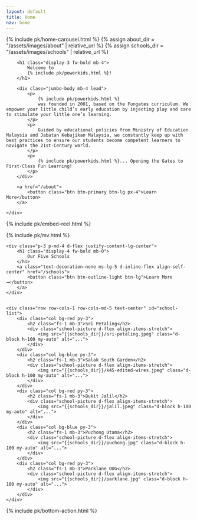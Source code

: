 ```yaml
---
layout: default
title: Home
nav: home
---
```


{% include pk/home-carousel.html %}
{% assign about_dir = "/assets/images/about" | relative_url %}
{% assign schools_dir = "/assets/images/schools" | relative_url %}

<div class="container-md p-md-4">
    <div class="container-fluid col-lg-10 col-xl-9 col-xxl-8 py-4">

        <h1 class="display-3 fw-bold mb-4">
            Welcome to
            {% include pk/powerkids.html %}!
        </h1>

        <div class="jumbo-body mb-4 lead">
            <p>
                {% include pk/powerkids.html %}
                was founded in 2001, based on the Fungates curriculum. We empower your little child’s early education by injecting play and care to stimulate your little one’s learning.
            </p>
            <p>
                Guided by educational policies from Ministry of Education Malaysia and Jabatan Kebajikan Malaysia, we constantly keep up with best practices to ensure our students become competent learners to navigate the 21st-Century world.
            </p>
            <p>
                {% include pk/powerkids.html %}... Opening the Gates to First-Class Fun Learning!
            </p>
        </div>

        <a href="/about">
            <button class="btn btn-primary btn-lg px-4">Learn More</button>
        </a>

    </div>

</div>

{% include pk/embed-reel.html %}

{% include pk/mv.html %}

<div class="container-fluid text-bg-dark">

    <div class="p-3 p-md-4 d-flex justify-content-lg-center">
        <h1 class="display-4 fw-bold mb-0">
            Our Five Schools
        </h1>
        <a class="text-decoration-none ms-lg-5 d-inline-flex align-self-center" href="/schools">
            <button class="btn btn-outline-light btn-lg">Learn More →</button>
        </a>
    </div>


    <div class="row row-cols-1 row-cols-md-5 text-center" id="school-list">
        <div class="col bg-red py-3">
            <h2 class="fs-1 mb-3">Sri Petaling</h2>
            <div class="school-picture d-flex align-items-stretch">
                <img src="{{schools_dir}}/sri-petaling.jpeg" class="d-block h-100 my-auto" alt="...">
            </div>
        </div>
        <div class="col bg-blue py-3">
            <h2 class="fs-1 mb-3">Salak South Garden</h2>
            <div class="school-picture d-flex align-items-stretch">
                <img src="{{schools_dir}}/k45-edited-wires.jpeg" class="d-block h-100 my-auto" alt="...">
            </div>
        </div>
        <div class="col bg-red py-3">
            <h2 class="fs-1 mb-3">Bukit Jalil</h2>
            <div class="school-picture d-flex align-items-stretch">
                <img src="{{schools_dir}}/jalil.jpeg" class="d-block h-100 my-auto" alt="...">
            </div>
        </div>
        <div class="col bg-blue py-3">
            <h2 class="fs-1 mb-3">Puchong Utama</h2>
            <div class="school-picture d-flex align-items-stretch">
                <img src="{{schools_dir}}/puchong.jpg" class="d-block h-100 my-auto" alt="...">
            </div>
        </div>
        <div class="col bg-red py-3">
            <h2 class="fs-1 mb-3">Parklane OUG</h2>
            <div class="school-picture d-flex align-items-stretch">
                <img src="{{schools_dir}}/parklane.jpg" class="d-block h-100 my-auto" alt="...">
            </div>
        </div>
    </div>
</div>

{% include pk/bottom-action.html %}
